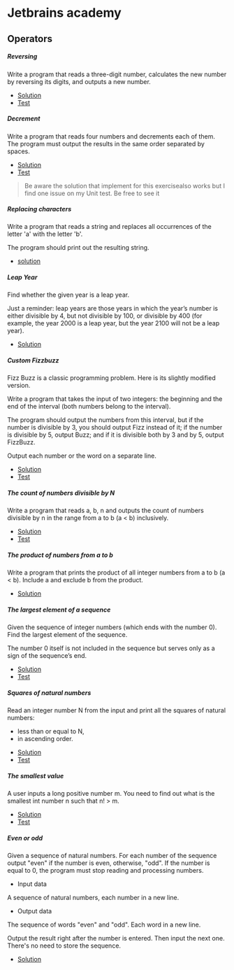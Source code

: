 # Jetbrains academy

## Operators 

##### Reversing

Write a program that reads a three-digit number, calculates the new number by reversing its digits, and outputs a new number.

- [Solution](./src/fr/myt/learn/operator/Reversing.java)  
- [Test](./src/fr/myt/learn/operator/ReversingTest.java)

##### Decrement

Write a program that reads four numbers and decrements each of them.
The program must output the results in the same order separated by spaces.

- [Solution](./src/fr/myt/learn/operator/Decrement.java)
- [Test](./src/fr/myt/learn/operator/DecrementTest.java)


> Be aware the solution that implement for this exercisealso works but I find one issue on my Unit test. Be free to see it

##### Replacing characters

Write a program that reads a string and replaces all occurrences of the letter 'a' with the letter 'b'.

The program should print out the resulting string.

- [solution](./src/fr/myt/learn/strings/Replacing.java)



##### Leap Year

Find whether the given year is a leap year.

Just a reminder: leap years are those years in which the year’s number is either divisible by 4, but not divisible by 100, or divisible by 400 (for example, the year 2000 is a leap year, but the year 2100 will not be a leap year).

- [Solution](./src/fr/myt/learn/conditional/Year.java)  


##### Custom Fizzbuzz

Fizz Buzz is a classic programming problem. Here is its slightly modified version.


Write a program that takes the input of two integers: the beginning and the end of the interval (both numbers belong to the interval).

The program should output the numbers from this interval, but if the number is divisible by 3, you should output Fizz instead of it; if the number is divisible by 5, output Buzz; and if it is divisible both by 3 and by 5, output FizzBuzz.

Output each number or the word on a separate line.

- [Solution](./src/fr/myt/learn/loops/FizzBuzz.java)  
- [Test](./src/fr/myt/learn/loops/FizzBuzzTest.java)


##### The count of numbers divisible by N

Write a program that reads a, b, n and outputs the count of numbers divisible by n in the range from a to b (a < b) inclusively.

- [Solution](./src/fr/myt/learn/loops/CountDivisible.java)  
- [Test](./src/fr/myt/learn/loops/CountDivisibleTest.java)

##### The product of numbers from a to b

Write a program that prints the product of all integer numbers from a to b (a < b).
Include a and exclude b from the product.

- [Solution](./src/fr/myt/learn/loops/IntervalMultiplicative.java)

##### The largest element of a sequence

Given the sequence of integer numbers (which ends with the number 0). Find the largest element of the sequence.

The number 0 itself is not included in the sequence but serves only as a sign of the sequence’s end.

- [Solution](./src/fr/myt/learn/loops/SequenceInput.java)  
- [Test](./src/fr/myt/learn/loops/SequenceInputTest.java)


##### Squares of natural numbers

Read an integer number N from the input and print all the squares of natural numbers:

* less than or equal to N,
* in ascending order.

- [Solution](./src/fr/myt/learn/loops/SquareNumber.java)   
- [Test](./src/fr/myt/learn/loops/SquareNumberTest.java)

##### The smallest value

A user inputs a long positive number m. You need to find out what is the smallest int number n such that n! > m.


- [Solution](./src/fr/myt/learn/loops/Smallest.java)  
- [Test](./src/fr/myt/learn/loops/Smallest.java)


##### Even or odd

Given a sequence of natural numbers. For each number of the sequence output "even" if the number is even, otherwise, "odd". If the number is equal to 0, the program must stop reading and processing numbers.

* Input data

A sequence of natural numbers, each number in a new line.

* Output data

The sequence of words "even" and "odd". Each word in a new line.

Output the result right after the number is entered. Then input the next one. There's no need to store the sequence.

- [Solution](./src/fr/myt/learn/branching/Numbers.java)

